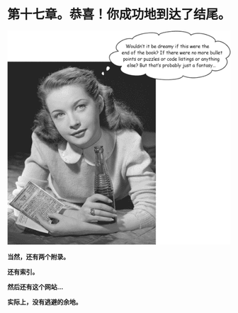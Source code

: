 # 第十七章。恭喜！你成功地到达了结尾。

![image](img/f0479-01.png)

**当然，还有两个附录。**

**还有索引。**

**然后还有这个网站...**

**实际上，没有逃避的余地。**
